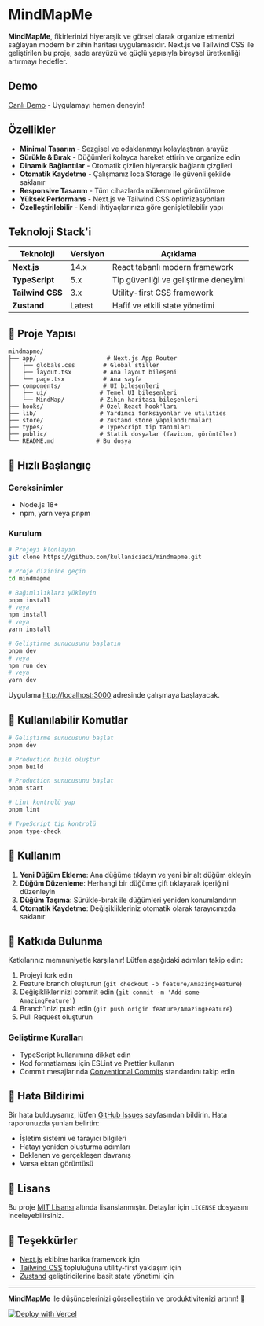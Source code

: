 # MindMapMe

**MindMapMe**, fikirlerinizi hiyerarşik ve görsel olarak organize etmenizi sağlayan modern bir zihin haritası uygulamasıdır. Next.js ve Tailwind CSS ile geliştirilen bu proje, sade arayüzü ve güçlü yapısıyla bireysel üretkenliği artırmayı hedefler.

## Demo

[Canlı Demo](https://mind-map-me.vercel.app) - Uygulamayı hemen deneyin!

## Özellikler

- **Minimal Tasarım** - Sezgisel ve odaklanmayı kolaylaştıran arayüz
- **Sürükle & Bırak** - Düğümleri kolayca hareket ettirin ve organize edin
- **Dinamik Bağlantılar** - Otomatik çizilen hiyerarşik bağlantı çizgileri
- **Otomatik Kaydetme** - Çalışmanız localStorage ile güvenli şekilde saklanır
- **Responsive Tasarım** - Tüm cihazlarda mükemmel görüntüleme
- **Yüksek Performans** - Next.js ve Tailwind CSS optimizasyonları
- **Özelleştirilebilir** - Kendi ihtiyaçlarınıza göre genişletilebilir yapı

## Teknoloji Stack'i

| Teknoloji     | Versiyon | Açıklama                            |
|---------------|----------|-------------------------------------|
| **Next.js**   | 14.x     | React tabanlı modern framework      |
| **TypeScript**| 5.x      | Tip güvenliği ve geliştirme deneyimi|
| **Tailwind CSS**| 3.x   | Utility-first CSS framework         |
| **Zustand**   | Latest   | Hafif ve etkili state yönetimi      |

## 📁 Proje Yapısı

```
mindmapme/
├── app/                    # Next.js App Router
│   ├── globals.css        # Global stiller
│   ├── layout.tsx         # Ana layout bileşeni
│   └── page.tsx           # Ana sayfa
├── components/            # UI bileşenleri
│   ├── ui/               # Temel UI bileşenleri
│   └── MindMap/          # Zihin haritası bileşenleri
├── hooks/                # Özel React hook'ları
├── lib/                  # Yardımcı fonksiyonlar ve utilities
├── store/                # Zustand store yapılandırmaları
├── types/                # TypeScript tip tanımları
├── public/               # Statik dosyalar (favicon, görüntüler)
└── README.md            # Bu dosya
```

## 🚀 Hızlı Başlangıç

### Gereksinimler

- Node.js 18+ 
- npm, yarn veya pnpm

### Kurulum

```bash
# Projeyi klonlayın
git clone https://github.com/kullaniciadi/mindmapme.git

# Proje dizinine geçin
cd mindmapme

# Bağımlılıkları yükleyin
pnpm install
# veya
npm install
# veya  
yarn install

# Geliştirme sunucusunu başlatın
pnpm dev
# veya
npm run dev
# veya
yarn dev
```

Uygulama [http://localhost:3000](http://localhost:3000) adresinde çalışmaya başlayacak.

## 🔧 Kullanılabilir Komutlar

```bash
# Geliştirme sunucusunu başlat
pnpm dev

# Production build oluştur
pnpm build

# Production sunucusunu başlat
pnpm start

# Lint kontrolü yap
pnpm lint

# TypeScript tip kontrolü
pnpm type-check
```

## 📖 Kullanım

1. **Yeni Düğüm Ekleme**: Ana düğüme tıklayın ve yeni bir alt düğüm ekleyin
2. **Düğüm Düzenleme**: Herhangi bir düğüme çift tıklayarak içeriğini düzenleyin
3. **Düğüm Taşıma**: Sürükle-bırak ile düğümleri yeniden konumlandırın
4. **Otomatik Kaydetme**: Değişiklikleriniz otomatik olarak tarayıcınızda saklanır

## 🤝 Katkıda Bulunma

Katkılarınız memnuniyetle karşılanır! Lütfen aşağıdaki adımları takip edin:

1. Projeyi fork edin
2. Feature branch oluşturun (`git checkout -b feature/AmazingFeature`)
3. Değişikliklerinizi commit edin (`git commit -m 'Add some AmazingFeature'`)
4. Branch'inizi push edin (`git push origin feature/AmazingFeature`)
5. Pull Request oluşturun

### Geliştirme Kuralları

- TypeScript kullanımına dikkat edin
- Kod formatlaması için ESLint ve Prettier kullanın
- Commit mesajlarında [Conventional Commits](https://www.conventionalcommits.org/) standardını takip edin

## 🐛 Hata Bildirimi

Bir hata bulduysanız, lütfen [GitHub Issues](https://github.com/kullaniciadi/mindmapme/issues) sayfasından bildirin. Hata raporunuzda şunları belirtin:

- İşletim sistemi ve tarayıcı bilgileri
- Hatayı yeniden oluşturma adımları
- Beklenen ve gerçekleşen davranış
- Varsa ekran görüntüsü

## 📄 Lisans

Bu proje [MIT Lisansı](LICENSE) altında lisanslanmıştır. Detaylar için `LICENSE` dosyasını inceleyebilirsiniz.

## 🙏 Teşekkürler

- [Next.js](https://nextjs.org/) ekibine harika framework için
- [Tailwind CSS](https://tailwindcss.com/) topluluğuna utility-first yaklaşım için
- [Zustand](https://github.com/pmndrs/zustand) geliştiricilerine basit state yönetimi için

---

**MindMapMe** ile düşüncelerinizi görselleştirin ve produktivitенizi artırın! 🚀

[![Deploy with Vercel](https://vercel.com/button)](https://vercel.com/new/clone?repository-url=https://github.com/kullaniciadi/mindmapme)

